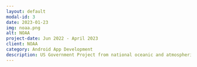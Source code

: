 ```yaml
---
layout: default
modal-id: 3
date: 2023-01-23
img: noaa.png
alt: NOAA
project-date: Jun 2022 - April 2023
client: NOAA
category: Android App Development
description: US Government Project from national oceanic and atmospheric administration (NOAA). This is a private enterprise app built for Android Tablet, using Android SDK, Java, Espresso and JUnit. The entire legacy code was refurbished with state of the art architecture which includes code optimisation, enhanced scalability to support unlimited number of workspaces, various bug fixes and performance tuning. Major modules includes- User Form builder (to take user input data), SQLite Database operations, Camera, Image Picker, File read/write operations, Barcode Scanning.
---
```

